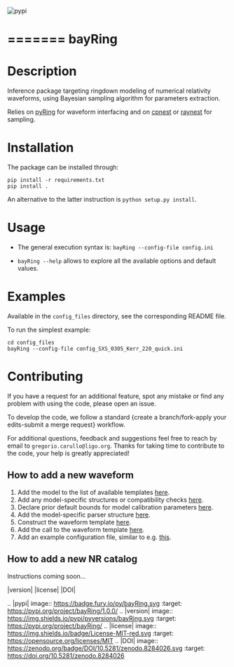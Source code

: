 ![pypi](https://badge.fury.io/py/bayRing.svg)

=======
bayRing
=======

# Description

Inference package targeting ringdown modeling of numerical relativity waveforms, using Bayesian sampling algorithm for parameters extraction.  

Relies on [pyRing](https://git.ligo.org/lscsoft/pyring) for waveform interfacing and on [cpnest](https://github.com/johnveitch/cpnest/tree/master) or [raynest](https://github.com/wdpozzo/raynest) for sampling.

# Installation

The package can be installed through: 

  ```
  pip install -r requirements.txt
  pip install .
  ```

An alternative to the latter instruction is `python setup.py install`.

# Usage

* The general execution syntax is: `bayRing --config-file config.ini`

* `bayRing --help` allows to explore all the available options and default values.

# Examples

Available in the `config_files` directory, see the corresponding README file.

To run the simplest example: 

  ```
  cd config_files
  bayRing --config-file config_SXS_0305_Kerr_220_quick.ini
  ```

# Contributing

If you have a request for an additional feature, spot any mistake or find any problem with using the code, please open an issue.

To develop the code, we follow a standard {create a branch/fork-apply your edits-submit a merge request} workflow.

For additional questions, feedback and suggestions feel free to reach by email to `gregorio.carullo@ligo.org`. Thanks for taking time to contribute to the code, your help is greatly appreciated!

## How to add a new waveform

1. Add the model to the list of available templates [here](https://github.com/GCArullo/bayRing/blob/8053d9232bbace0fb8ec114ce084fb4c65bcb5e5/bayRing/initialise.py#L273).
2. Add any model-specific structures or compatibility checks [here](https://github.com/GCArullo/bayRing/blob/8053d9232bbace0fb8ec114ce084fb4c65bcb5e5/bayRing/initialise.py#192).
3. Declare prior default bounds for model calibration parameters [here](https://github.com/GCArullo/bayRing/blob/8053d9232bbace0fb8ec114ce084fb4c65bcb5e5/bayRing/inference.py#L73).
4. Add the model-specific parser structure [here](https://github.com/GCArullo/bayRing/blob/8053d9232bbace0fb8ec114ce084fb4c65bcb5e5/bayRing/inference.py#L313).
5. Construct the waveform template [here](https://github.com/GCArullo/bayRing/blob/8053d9232bbace0fb8ec114ce084fb4c65bcb5e5/bayRing/template_waveforms.py#L87).
6. Add the call to the waveform template [here](https://github.com/GCArullo/bayRing/blob/8053d9232bbace0fb8ec114ce084fb4c65bcb5e5/bayRing/template_waveforms.py#L169).
7. Add an example configuration file, similar to e.g. [this](https://github.com/GCArullo/bayRing/blob/8053d9232bbace0fb8ec114ce084fb4c65bcb5e5/config_files/config_SXS_0305_Kerr_220_quick.ini).

## How to add a new NR catalog

Instructions coming soon...

 |version| |license| |DOI| 

.. |pypi| image:: https://badge.fury.io/py/bayRing.svg
   :target: https://pypi.org/project/bayRing/1.0.0/
.. |version| image:: https://img.shields.io/pypi/pyversions/bayRing.svg
   :target: https://pypi.org/project/bayRing/
.. |license| image:: https://img.shields.io/badge/License-MIT-red.svg
   :target: https://opensource.org/licenses/MIT
.. |DOI| image:: https://zenodo.org/badge/DOI/10.5281/zenodo.8284026.svg
   :target: https://doi.org/10.5281/zenodo.8284026
